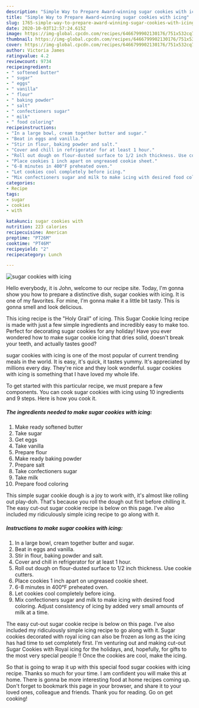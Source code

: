 ```yaml
---
description: "Simple Way to Prepare Award-winning sugar cookies with icing"
title: "Simple Way to Prepare Award-winning sugar cookies with icing"
slug: 1765-simple-way-to-prepare-award-winning-sugar-cookies-with-icing
date: 2020-10-03T12:57:24.615Z
image: https://img-global.cpcdn.com/recipes/6466799902130176/751x532cq70/sugar-cookies-with-icing-recipe-main-photo.jpg
thumbnail: https://img-global.cpcdn.com/recipes/6466799902130176/751x532cq70/sugar-cookies-with-icing-recipe-main-photo.jpg
cover: https://img-global.cpcdn.com/recipes/6466799902130176/751x532cq70/sugar-cookies-with-icing-recipe-main-photo.jpg
author: Victoria James
ratingvalue: 4.2
reviewcount: 9734
recipeingredient:
- " softened butter"
- " sugar"
- " eggs"
- " vanilla"
- " flour"
- " baking powder"
- " salt"
- " confectioners sugar"
- " milk"
- " food coloring"
recipeinstructions:
- "In a large bowl, cream together butter and sugar."
- "Beat in eggs and vanilla."
- "Stir in flour, baking powder and salt."
- "Cover and chill in refrigerator for at least 1 hour."
- "Roll out dough on flour-dusted surface to 1/2 inch thickness. Use cookie cutters."
- "Place cookies 1 inch apart on ungreased cookie sheet."
- "6-8 minutes in 400°F preheated oven."
- "Let cookies cool completely before icing."
- "Mix confectioners sugar and milk to make icing with desired food coloring. Adjust consistency of icing by added very small amounts of milk at a time."
categories:
- Recipe
tags:
- sugar
- cookies
- with

katakunci: sugar cookies with 
nutrition: 223 calories
recipecuisine: American
preptime: "PT26M"
cooktime: "PT46M"
recipeyield: "2"
recipecategory: Lunch

---
```



![sugar cookies with icing](https://img-global.cpcdn.com/recipes/6466799902130176/751x532cq70/sugar-cookies-with-icing-recipe-main-photo.jpg)

Hello everybody, it is John, welcome to our recipe site. Today, I'm gonna show you how to prepare a distinctive dish, sugar cookies with icing. It is one of my favorites. For mine, I'm gonna make it a little bit tasty. This is gonna smell and look delicious.

This icing recipe is the &#34;Holy Grail&#34; of icing. This Sugar Cookie Icing recipe is made with just a few simple ingredients and incredibly easy to make too. Perfect for decorating sugar cookies for any holiday! Have you ever wondered how to make sugar cookie icing that dries solid, doesn&#39;t break your teeth, and actually tastes good?

sugar cookies with icing is one of the most popular of current trending meals in the world. It is easy, it's quick, it tastes yummy. It's appreciated by millions every day. They're nice and they look wonderful. sugar cookies with icing is something that I have loved my whole life.


To get started with this particular recipe, we must prepare a few components. You can cook sugar cookies with icing using 10 ingredients and 9 steps. Here is how you cook it.

<!--inarticleads1-->

##### The ingredients needed to make sugar cookies with icing:

1. Make ready  softened butter
1. Take  sugar
1. Get  eggs
1. Take  vanilla
1. Prepare  flour
1. Make ready  baking powder
1. Prepare  salt
1. Take  confectioners sugar
1. Take  milk
1. Prepare  food coloring


This simple sugar cookie dough is a joy to work with, it&#39;s almost like rolling out play-doh. That&#39;s because you roll the dough out first before chilling it. The easy cut-out sugar cookie recipe is below on this page. I&#39;ve also included my ridiculously simple icing recipe to go along with it. 

<!--inarticleads2-->

##### Instructions to make sugar cookies with icing:

1. In a large bowl, cream together butter and sugar.
1. Beat in eggs and vanilla.
1. Stir in flour, baking powder and salt.
1. Cover and chill in refrigerator for at least 1 hour.
1. Roll out dough on flour-dusted surface to 1/2 inch thickness. Use cookie cutters.
1. Place cookies 1 inch apart on ungreased cookie sheet.
1. 6-8 minutes in 400°F preheated oven.
1. Let cookies cool completely before icing.
1. Mix confectioners sugar and milk to make icing with desired food coloring. Adjust consistency of icing by added very small amounts of milk at a time.


The easy cut-out sugar cookie recipe is below on this page. I&#39;ve also included my ridiculously simple icing recipe to go along with it. Sugar cookies decorated with royal icing can also be frozen as long as the icing has had time to set completely first. I&#39;m venturing out and making cut-out Sugar Cookies with Royal icing for the holidays, and, hopefully, for gifts to the most very special people !! Once the cookies are cool, make the icing. 

So that is going to wrap it up with this special food sugar cookies with icing recipe. Thanks so much for your time. I am confident you will make this at home. There is gonna be more interesting food at home recipes coming up. Don't forget to bookmark this page in your browser, and share it to your loved ones, colleague and friends. Thank you for reading. Go on get cooking!
